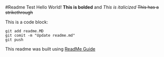 #Readme Test
Hello World! **This is bolded** and *This is italicized*
~~This has a strikethrough~~

This is a code block:
```
git add readme.MD
git comit -m "Update readme.md"
git push
```

This readme was built using [ReadMe Guide](https://pages.github.com/)